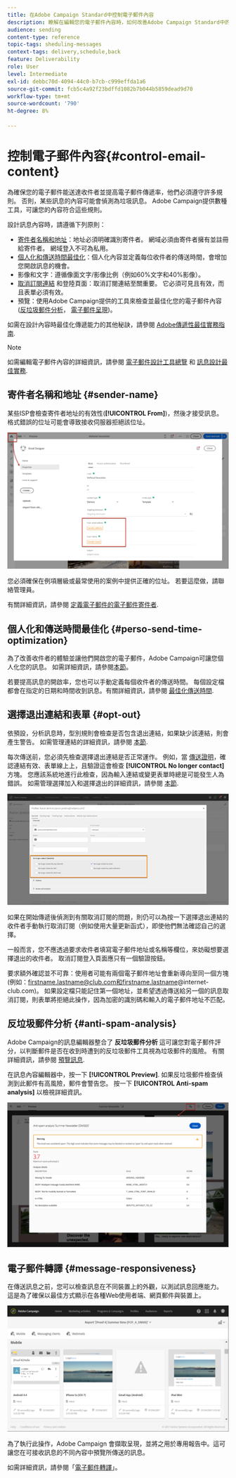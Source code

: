 ```yaml
---
title: 在Adobe Campaign Standard中控制電子郵件內容
description: 瞭解在編輯您的電子郵件內容時，如何改善Adobe Campaign Standard中的傳遞能力。
audience: sending
content-type: reference
topic-tags: sheduling-messages
context-tags: delivery,schedule,back
feature: Deliverability
role: User
level: Intermediate
exl-id: debbc70d-4094-44c0-b7cb-c999effda1a6
source-git-commit: fcb5c4a92f23bdffd1082b7b044b5859dead9d70
workflow-type: tm+mt
source-wordcount: '790'
ht-degree: 8%

---
```


# 控制電子郵件內容{#control-email-content}

<!--TO KEEP because specific to Campaign-->

為確保您的電子郵件能送達收件者並提高電子郵件傳遞率，他們必須遵守許多規則。 否則，某些訊息的內容可能會偵測為垃圾訊息。 Adobe Campaign提供數種工具，可讓您的內容符合這些規則。

設計訊息內容時，請遵循下列原則：

* [寄件者名稱和地址](#sender-name)：地址必須明確識別寄件者。 網域必須由寄件者擁有並註冊給寄件者。 網域登入不可為私用。
  <!--**Subject**: Avoid excessive capitalization and punctuation, and words that are frequently used by spammers ("Win", "Free", etc.).-->
* [個人化和傳送時間最佳化](#perso-send-time-optimization)：個人化內容並定義每位收件者的傳送時間，會增加您開啟訊息的機會。
* 影像和文字：遵循像面文字/影像比例（例如60%文字和40%影像）。
* [取消訂閱連結](#opt-out) 和登陸頁面：取消訂閱連結至關重要。 它必須可見且有效，而且表單必須有效。
* 預覽：使用Adobe Campaign提供的工具來檢查並最佳化您的電子郵件內容([反垃圾郵件分析](#anti-spam-analysis)， [電子郵件呈現](#message-responsiveness))。

如需在設計內容時最佳化傳遞能力的其他秘訣，請參閱 [Adobe傳遞性最佳實務指南](https://experienceleague.adobe.com/docs/deliverability-learn/deliverability-best-practice-guide/content-best-practices-for-optimal-delivery.html).

>[!NOTE]
>
>如需編輯電子郵件內容的詳細資訊，請參閱 [電子郵件設計工具總覽](../../designing/using/designing-content-in-adobe-campaign.md) 和 [訊息設計最佳實務](../../designing/using/designing-content-in-adobe-campaign.md#content-design-best-practices).

## 寄件者名稱和地址 {#sender-name}

某些ISP會檢查寄件者地址的有效性(**[!UICONTROL From]**)，然後才接受訊息。 格式錯誤的位址可能會導致接收伺服器拒絕該位址。

![](assets/delivery_content_edition16.png)

您必須確保在例項層級或最常使用的案例中提供正確的位址。 若要這麼做，請聯絡管理員。

有關詳細資訊，請參閱 [定義電子郵件的電子郵件寄件者](../../designing/using/subject-line.md#email-sender).

## 個人化和傳送時間最佳化 {#perso-send-time-optimization}

為了改善收件者的體驗並讓他們開啟您的電子郵件，Adobe Campaign可讓您個人化您的訊息。 如需詳細資訊，請參閱[本節](../../designing/using/personalization.md)。

若要提高訊息的開啟率，您也可以手動定義每個收件者的傳送時間。 每個設定檔都會在指定的日期和時間收到訊息。有關詳細資訊，請參閱 [最佳化傳送時間](../../sending/using/optimizing-the-sending-time.md).

## 選擇退出連結和表單 {#opt-out}

依預設，分析訊息時，型別規則會檢查是否包含退出連結，如果缺少該連結，則會產生警告。 如需管理連結的詳細資訊，請參閱 [本節](../../designing/using/links.md).

每次傳送前，您必須先檢查選擇退出連結是否正常運作。 例如，當 [傳送證明](../../sending/using/sending-proofs.md)，確認連結有效、表單線上上，且驗證這會檢查 **[!UICONTROL No longer contact]** 方塊。 您應該系統地進行此檢查，因為輸入連結或變更表單時總是可能發生人為錯誤。 如需管理選擇加入和選擇退出的詳細資訊，請參閱 [本節](../../audiences/using/managing-opt-in-and-opt-out-in-campaign.md).

![](assets/optin_landingpage_3.png)

如果在開始傳遞後偵測到有關取消訂閱的問題，則仍可以為按一下選擇退出連結的收件者手動執行取消訂閱（例如使用大量更新函式），即使他們無法確認自己的選擇。

一般而言，您不應透過要求收件者填寫電子郵件地址或名稱等欄位，來妨礙想要選擇退出的收件者。 取消訂閱登入頁面應只有一個驗證按鈕。

要求額外確認並不可靠：使用者可能有兩個電子郵件地址會重新導向至同一個方塊(例如：firstname.lastname@club.com和firstname.lastname@internet-club.com)。 如果設定檔只能記住第一個地址，並希望透過傳送給另一個的訊息取消訂閱，則表單將拒絕此操作，因為加密的識別碼和輸入的電子郵件地址不匹配。

## 反垃圾郵件分析 {#anti-spam-analysis}

Adobe Campaign的訊息編輯器整合了 **反垃圾郵件分析** 這可讓您對電子郵件評分，以判斷郵件是否在收到時遭到的反垃圾郵件工具視為垃圾郵件的風險。 有關詳細資訊，請參閱 [預覽訊息](../../sending/using/previewing-messages.md).

在訊息內容編輯器中，按一下 **[!UICONTROL Preview]**. 如果反垃圾郵件檢查偵測到此郵件有高風險，郵件會警告您。 按一下 **[!UICONTROL Anti-spam analysis]** 以檢視詳細資訊。

![](assets/sending_anti-spam_analysis.png)

## 電子郵件轉譯 {#message-responsiveness}

在傳送訊息之前，您可以檢查訊息在不同裝置上的外觀，以測試訊息回應能力。 這是為了確保以最佳方式顯示在各種Web使用者端、網頁郵件與裝置上。

![](assets/inbox_rendering_report_3.png)

為了執行此操作，Adobe Campaign 會擷取呈現，並將之用於專用報告中。這可讓您在可接收訊息的不同內容中預覽所傳送的訊息。

如需詳細資訊，請參閱「[電子郵件轉譯](../../sending/using/email-rendering.md)」。

